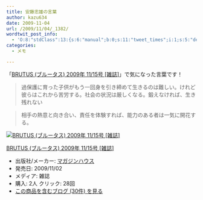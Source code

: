```yaml
---
title: 安藤忠雄の言葉
author: kazu634
date: 2009-11-04
url: /2009/11/04/_1382/
wordtwit_post_info:
  - 'O:8:"stdClass":13:{s:6:"manual";b:0;s:11:"tweet_times";i:1;s:5:"delay";i:0;s:7:"enabled";i:1;s:10:"separation";s:2:"60";s:7:"version";s:3:"3.7";s:14:"tweet_template";b:0;s:6:"status";i:2;s:6:"result";a:0:{}s:13:"tweet_counter";i:2;s:13:"tweet_log_ids";a:1:{i:0;i:4901;}s:9:"hash_tags";a:0:{}s:8:"accounts";a:1:{i:0;s:7:"kazu634";}}'
categories:
  - メモ

---
```

<div class="section">
<p>
    「<a href="http://d.hatena.ne.jp/asin/B002SZ3NGI" onclick="__gaTracker('send', 'event', 'outbound-article', 'http://d.hatena.ne.jp/asin/B002SZ3NGI', 'BRUTUS (ブルータス) 2009年 11/15号 [雑誌]');">BRUTUS (ブルータス) 2009年 11/15号 [雑誌]</a>」で気になった言葉です！
</p>
  
<blockquote>
<p>
      過保護に育った子供がもう一回身を引き締めて生きるのは難しい。けれど彼らはこれから苦労する。社会の状況は厳しくなる。鍛えなければ、生き残れない
</p>
</blockquote>
  
<blockquote>
<p>
      相手の熱意と向き合い、責任を体験すれば、能力のある者は一気に開花する。
</p>
</blockquote>
  
<div class="hatena-asin-detail">
<a href="http://www.amazon.co.jp/dp/B002SZ3NGI/?tag=hatena_st1-22&ascsubtag=d-7ibv" onclick="__gaTracker('send', 'event', 'outbound-article', 'http://www.amazon.co.jp/dp/B002SZ3NGI/?tag=hatena_st1-22&ascsubtag=d-7ibv', '');"><img src="https://images-na.ssl-images-amazon.com/images/I/51g7Cv4awEL._SL160_.jpg" class="hatena-asin-detail-image" alt="BRUTUS (ブルータス) 2009年 11/15号 [雑誌]" title="BRUTUS (ブルータス) 2009年 11/15号 [雑誌]" /></a></p> 
    
<div class="hatena-asin-detail-info">
<p class="hatena-asin-detail-title">
<a href="http://www.amazon.co.jp/dp/B002SZ3NGI/?tag=hatena_st1-22&ascsubtag=d-7ibv" onclick="__gaTracker('send', 'event', 'outbound-article', 'http://www.amazon.co.jp/dp/B002SZ3NGI/?tag=hatena_st1-22&ascsubtag=d-7ibv', 'BRUTUS (ブルータス) 2009年 11/15号 [雑誌]');">BRUTUS (ブルータス) 2009年 11/15号 [雑誌]</a>
</p>
      
<ul>
<li>
<span class="hatena-asin-detail-label">出版社/メーカー:</span> <a href="http://d.hatena.ne.jp/keyword/%A5%DE%A5%AC%A5%B8%A5%F3%A5%CF%A5%A6%A5%B9" onclick="__gaTracker('send', 'event', 'outbound-article', 'http://d.hatena.ne.jp/keyword/%A5%DE%A5%AC%A5%B8%A5%F3%A5%CF%A5%A6%A5%B9', 'マガジンハウス');" class="keyword">マガジンハウス</a>
</li>
<li>
<span class="hatena-asin-detail-label">発売日:</span> 2009/11/02
</li>
<li>
<span class="hatena-asin-detail-label">メディア:</span> 雑誌
</li>
<li>
<span class="hatena-asin-detail-label">購入</span>: 2人 <span class="hatena-asin-detail-label">クリック</span>: 28回
</li>
<li>
<a href="http://d.hatena.ne.jp/asin/B002SZ3NGI" onclick="__gaTracker('send', 'event', 'outbound-article', 'http://d.hatena.ne.jp/asin/B002SZ3NGI', 'この商品を含むブログ (30件) を見る');" target="_blank">この商品を含むブログ (30件) を見る</a>
</li>
</ul>
</div>
    
<div class="hatena-asin-detail-foot">
</div>
</div>
</div>
